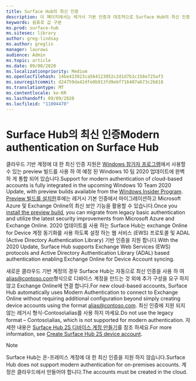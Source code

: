 ```yaml
---
title: Surface Hub의 최신 인증
description: 이 페이지에서는 레거시 기본 인증과 대조적으로 Surface Hub의 최신 인증 사용에 대해 설명 합니다.
keywords: 쉼표로 값 구분
ms.prod: surface-hub
ms.sitesec: library
author: greg-lindsay
ms.author: greglin
manager: laurawi
audience: Admin
ms.topic: article
ms.date: 09/08/2020
ms.localizationpriority: Medium
ms.openlocfilehash: 14be433923ca564123952c2d1d7b1c158e725af3
ms.sourcegitcommit: d24759da42dfe0b913fd9ebf716407a673c2b818
ms.translationtype: MT
ms.contentlocale: ko-KR
ms.lasthandoff: 09/09/2020
ms.locfileid: "11004470"
---
```

# <span data-ttu-id="c7165-104">Surface Hub의 최신 인증</span><span class="sxs-lookup"><span data-stu-id="c7165-104">Modern authentication on Surface Hub</span></span>

<span data-ttu-id="c7165-105">클라우드 기반 계정에 대 한 최신 인증 지원은 [Windows 참가자 프로그램](https://insider.windows.com/)에서 사용할 수 있는 preview 빌드를 사용 하 여 예정 된 Windows 10 팀 2020 업데이트에 완벽 하 게 통합 되어 있습니다.</span><span class="sxs-lookup"><span data-stu-id="c7165-105">Support for modern authentication of cloud-based accounts is fully integrated in the upcoming Windows 10 Team 2020 Update, with preview builds available from the [Windows Insider Program](https://insider.windows.com/).</span></span> <span data-ttu-id="c7165-106">[Preview 빌드를 설치한](surface-hub-install-2020preview.md)후에는 레거시 기본 인증에서 마이그레이션하고 Microsoft Azure 및 Exchange Online의 최신 보안 기능을 활용할 수 있습니다.</span><span class="sxs-lookup"><span data-stu-id="c7165-106">Once you [install the preview build](surface-hub-install-2020preview.md), you can migrate from legacy basic authentication and utilize the latest security improvements from Microsoft Azure and Exchange Online.</span></span> <span data-ttu-id="c7165-107">2020 업데이트를 사용 하는 Surface Hub는 exchange Online for Device 계정 동기화를 사용 하도록 설정 하는 웹 서비스 (EWS) 프로토콜 및 ADAL (Active Directory Authentication Library) 기반 인증을 지원 합니다.</span><span class="sxs-lookup"><span data-stu-id="c7165-107">With the 2020 Update, Surface Hub supports Exchange Web Services (EWS) protocols and Active Directory Authentication Library (ADAL) based authentication enabling Exchange Online for Device Account syncing.</span></span>

<span data-ttu-id="c7165-108">새로운 클라우드 기반 계정의 경우 Surface Hub는 자동으로 최신 인증을 사용 하 여 [alias@contoso.com](mailto:alias@contoso.com)형식으로 디바이스 계정을 만드는 것 외에 추가 구성을 요구 하지 않고 Exchange Online에 연결 합니다.</span><span class="sxs-lookup"><span data-stu-id="c7165-108">For new cloud-based accounts, Surface Hub automatically uses Modern Authentication to connect to Exchange Online without requiring additional configuration beyond simply creating device accounts using the format [alias@contoso.com](mailto:alias@contoso.com).</span></span> <span data-ttu-id="c7165-109">최신 인증에 지원 되지 않는 레거시 형식-Contoso\alias를 사용 하지 마세요.</span><span class="sxs-lookup"><span data-stu-id="c7165-109">Do not use the legacy format – Contoso\alias, which is not supported for modern authentication.</span></span> <span data-ttu-id="c7165-110">자세한 내용은 [Surface Hub 2S 디바이스 계정 만들기](https://docs.microsoft.com/surface-hub/surface-hub-2s-account)를 참조 하세요.</span><span class="sxs-lookup"><span data-stu-id="c7165-110">For more information, see [Create Surface Hub 2S device account](https://docs.microsoft.com/surface-hub/surface-hub-2s-account).</span></span>

> [!NOTE]
> <span data-ttu-id="c7165-111">Surface Hub는 온-프레미스 계정에 대 한 최신 인증을 지원 하지 않습니다.</span><span class="sxs-lookup"><span data-stu-id="c7165-111">Surface Hub does not support modern authentication for on-premises accounts.</span></span> <span data-ttu-id="c7165-112">계정은 클라우드에서 만들어야 합니다.</span><span class="sxs-lookup"><span data-stu-id="c7165-112">The accounts must be created in the cloud.</span></span>

